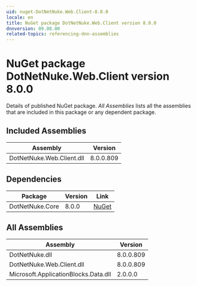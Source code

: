 ```yaml
---
uid: nuget-DotNetNuke.Web.Client-8.0.0
locale: en
title: NuGet package DotNetNuke.Web.Client version 8.0.0
dnnversion: 09.08.00
related-topics: referencing-dnn-assemblies
---
```


# NuGet package DotNetNuke.Web.Client version 8.0.0
Details of published NuGet package.
*All Assemblies* lists all the assemblies that are included in this package or any dependent package.

## Included Assemblies

|Assembly|Version|
|---|---|
|DotNetNuke.Web.Client.dll|8.0.0.809|

## Dependencies

|Package|Version|Link|
|---|---|---|
|DotNetNuke.Core|8.0.0|[NuGet](https://www.nuget.org/packages/DotNetNuke.Core/8.0.0)|

## All Assemblies

|Assembly|Version|
|---|---|
|DotNetNuke.dll|8.0.0.809|
|DotNetNuke.Web.Client.dll|8.0.0.809|
|Microsoft.ApplicationBlocks.Data.dll|2.0.0.0|

